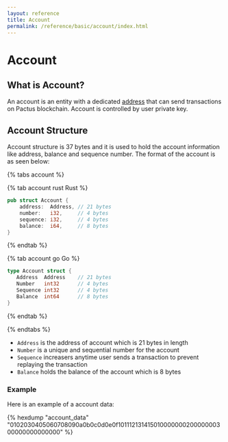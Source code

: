 ```yaml
---
layout: reference
title: Account
permalink: /reference/basic/account/index.html
---
```


# Account

## What is Account?

An account is an entity with a dedicated [address](/reference/cryptography/address) that can send
transactions on Pactus blockchain. Account is controlled by user private key.

## Account Structure

Account structure is 37 bytes and it is used to hold the account information like address, balance
and sequence number. The format of the account is as seen below:

{% tabs account %}

{% tab account rust <i class="fa-brands fa-rust"></i> Rust %}

```rust
pub struct Account {
    address:  Address, // 21 bytes
    number:   i32,     // 4 bytes
    sequence: i32,     // 4 bytes
    balance:  i64,     // 8 bytes
}
```

{% endtab %}

{% tab account go <i class="fa-brands fa-golang"></i> Go %}

```go
type Account struct {
   Address  Address    // 21 bytes
   Number   int32      // 4 bytes
   Sequence int32      // 4 bytes
   Balance  int64      // 8 bytes
}
```

{% endtab %}

{% endtabs %}

- `Address` is the address of account which is 21 bytes in length
- `Number` is a unique and sequential number for the account
- `Sequence` increasers anytime user sends a transaction to prevent replaying the transaction
- `Balance` holds the balance of the account which is 8 bytes

### Example

Here is an example of a account data:

{% hexdump "account_data" "0102030405060708090a0b0c0d0e0f10111213141501000000020000000300000000000000" %}
